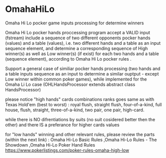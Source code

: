 # OmahaHiLo
Omaha Hi Lo pocker game inputs processing for determine winners


Omaha Hi Lo pocker hands proccessing program accept a VALID input (fstream) include a sequence of two different opponents pocker hands (values) and a table (values), i.e. two different hands and a table as an input sequence element,
and determine a corresponding sequence of High winner(s) as well as Low winner(s) (if exist) for each two hands and a table (sequence element), according to Omaha Hi Lo pocker rules .

Support a general case of similiar pocker hands processing (two hands and a table inputs sequence as an input to determine a similar ouptput - except Low winner within common poker games),
while implemented for the Omaha Li Lo case (OHLHandsProcessor extends abstract class HandsProcessor) 
   

please notice "high hands" cards combinations ranks goes same as with Texas Hold'em (best to worst) : 
   royal flush,
   straight flush,
   four-of-a-kind,
   full house,
   flush,
   straight,
   three-of-a-kind,
   two pair,
   one pair,
   high-card.

while there is NO difrentiations by suits (no suit cosidered better then the other) and there IS a preferance for higher cards values 

for "low hands" winning and other relevant rules, 
please review the parts (within the next link) : Omaha Hi-Lo Basic Rules ,Omaha Hi-Lo Rules - The Showdown ,Omaha Hi-Lo Poker Hand Rules
https://www.pokerlistings.com/poker-rules-omaha-high-low
